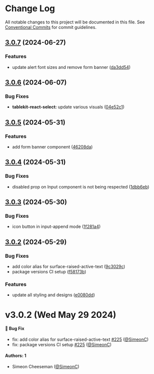 # Change Log

All notable changes to this project will be documented in this file.
See [Conventional Commits](https://conventionalcommits.org) for commit guidelines.

## [3.0.7](https://github.com/tablecheck/tablekit/compare/@tablecheck/tablekit-core@3.0.6...@tablecheck/tablekit-core@3.0.7) (2024-06-27)


### Features

* update alert font sizes and remove form banner ([da3dd54](https://github.com/tablecheck/tablekit/commit/da3dd54b57d6d5a1711ae08cb3874a701c5d63f5))





## [3.0.6](https://github.com/tablecheck/tablekit/compare/@tablecheck/tablekit-core@3.0.5...@tablecheck/tablekit-core@3.0.6) (2024-06-07)


### Bug Fixes

* **tablekit-react-select:** update various visuals ([04e52c1](https://github.com/tablecheck/tablekit/commit/04e52c1cdc73f6cd244dd7b8d2c6eb489ab1298b))





## [3.0.5](https://github.com/tablecheck/tablekit/compare/@tablecheck/tablekit-core@3.0.4...@tablecheck/tablekit-core@3.0.5) (2024-05-31)


### Features

* add form banner component ([46208da](https://github.com/tablecheck/tablekit/commit/46208daa111e9e4e0d9d954ea0a491b800458193))





## [3.0.4](https://github.com/tablecheck/tablekit/compare/@tablecheck/tablekit-core@3.0.3...@tablecheck/tablekit-core@3.0.4) (2024-05-31)


### Bug Fixes

* disabled prop on Input component is not being respected ([1dbb6eb](https://github.com/tablecheck/tablekit/commit/1dbb6eb1289f181b1e0559a9f7a8c19dc8035d47))





## [3.0.3](https://github.com/tablecheck/tablekit/compare/@tablecheck/tablekit-core@3.0.2...@tablecheck/tablekit-core@3.0.3) (2024-05-30)


### Bug Fixes

* icon button in input-append mode ([1f281a4](https://github.com/tablecheck/tablekit/commit/1f281a4171ae11f4dca11a587dbb79b6f64b8bfc))





## [3.0.2](https://github.com/tablecheck/tablekit/compare/@tablecheck/tablekit-core@3.0.0-next.29...@tablecheck/tablekit-core@3.0.2) (2024-05-29)


### Bug Fixes

* add color alias for surface-raised-active-text ([9c3029c](https://github.com/tablecheck/tablekit/commit/9c3029c89b137c9f95159bd06bc7e405e5f9c15d))
* package versions CI setup ([f58173b](https://github.com/tablecheck/tablekit/commit/f58173b46547ceca7c70ad1226acbc9de579387c))


### Features

* update all styling and designs ([e0080dd](https://github.com/tablecheck/tablekit/commit/e0080dd5d8d5147a02a7d2fbdf667dc3e27b37f2))





# v3.0.2 (Wed May 29 2024)

#### 🐛 Bug Fix

- fix: add color alias for surface-raised-active-text [#225](https://github.com/tablecheck/tablekit/pull/225) ([@SimeonC](https://github.com/SimeonC))
- fix: package versions CI setup [#225](https://github.com/tablecheck/tablekit/pull/225) ([@SimeonC](https://github.com/SimeonC))

#### Authors: 1

- Simeon Cheeseman ([@SimeonC](https://github.com/SimeonC))
